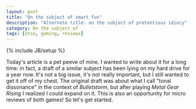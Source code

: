 ```yaml
---
layout: post
title: "On the subject of smart fun"
description: "Alternate title: on the subject of pretentious idiocy"
category: On the subject of
tags: [otso, gaming, reviews]
---
```

{% include JB/setup %}

Today's article is a pet peeve of mine. I wanted to write about it for a long time: in fact, a draft of a similar subject has been lying on my hard drive for a year now. It's not a big issue, it's not really important, but I still wanted to get it off of my chest. The original draft was about what I call "tonal dissonance" in the context of _Bulletstorm_, but after playing _Metal Gear Rising_ I realized I could expand on it. This is also an opportunity for micro reviews of both games! So let's get started.

<!-- more -->